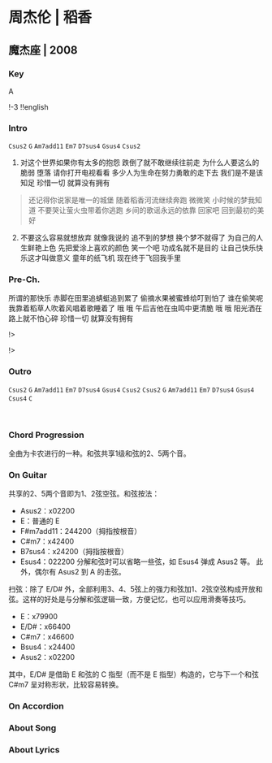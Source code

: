 # 周杰伦 | 稻香
## 魔杰座 | 2008

### Key
A
&nbsp;

!-3
!!english


### Intro
`Csus2` `G` `Am7add11` `Em7` `D7sus4` `Gsus4` `Csus2`

1. 对这个世界如果你有太多的抱怨
跌倒了就不敢继续往前走
为什么人要这么的脆弱 堕落
请你打开电视看看
多少人为生命在努力勇敢的走下去
我们是不是该知足
珍惜一切 就算没有拥有

> 还记得你说家是唯一的城堡 随着稻香河流继续奔跑
> 微微笑 小时候的梦我知道
> 不要哭让萤火虫带着你逃跑 乡间的歌谣永远的依靠
> 回家吧 回到最初的美好

2. 不要这么容易就想放弃 就像我说的
追不到的梦想 换个梦不就得了
为自己的人生鲜艳上色 先把爱涂上喜欢的颜色
笑一个吧 功成名就不是目的
让自己快乐快乐这才叫做意义
童年的纸飞机 现在终于飞回我手里

### Pre-Ch.
所谓的那快乐 赤脚在田里追蜻蜓追到累了
偷摘水果被蜜蜂给叮到怕了 谁在偷笑呢
我靠着稻草人吹着风唱着歌睡着了
哦 哦 午后吉他在虫鸣中更清脆
哦 哦 阳光洒在路上就不怕心碎
珍惜一切 就算没有拥有

!>

!>

### Outro
`Csus2` `G` `Am7add11` `Em7` `D7sus4` `Gsus4` `Csus2`
`Csus2` `G` `Am7add11` `Em7` `D7sus4` `Gsus4` `Csus4` `C`


&nbsp;&nbsp;

### Chord Progression
全曲为卡农进行的一种。和弦共享1级和弦的2、5两个音。


### On Guitar
共享的2、5两个音即为1、2弦空弦。和弦按法：
- Asus2：x02200
- E：普通的 E
- F#m7add11：244200（拇指按根音）
- C#m7：x42400
- B7sus4：x24200（拇指按根音）
- Esus4：022200
分解和弦时可以省略一些弦，如 Esus4 弹成 Asus2 等。
此外，偶尔有 Asus2 到 A 的击弦。



扫弦：除了 E/D# 外，全部利用3、4、5弦上的强力和弦加1、2弦空弦构成开放和弦。这样的好处是与分解和弦逻辑一致，方便记忆，也可以应用滑奏等技巧。
- E：x79900
- E/D#：x66400
- C#m7：x46600
- Bsus4：x24400
- Asus2：x02200

其中，E/D# 是借助 E 和弦的 C 指型（而不是 E 指型）构造的，它与下一个和弦 C#m7 呈对称形状，比较容易转换。



### On Accordion


### About Song

### About Lyrics

